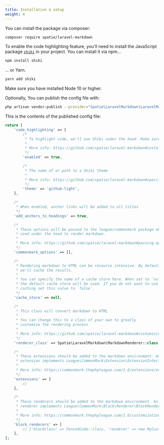```yaml
---
title: Installation & setup
weight: 4
---
```


You can install the package via composer:

```bash
composer require spatie/laravel-markdown
```

To enable the code highlighting feature, you'll need to install the JavaScript package [`shiki`](https://github.com/shikijs/shiki) in your project. You can install it via npm...

```bash
npm install shiki
```

... or Yarn.

```bash
yarn add shiki
```

Make sure you have installed Node 10 or higher.

Optionally, You can publish the config file with:
```bash
php artisan vendor:publish --provider="Spatie\LaravelMarkdown\LaravelMarkdownBladeComponentServiceProvider" --tag="markdown-config"
```

This is the contents of the published config file:

```php
return [
    'code_highlighting' => [
        /*
         * To highlight code, we'll use Shiki under the hood. Make sure it's installed.
         *
         * More info: https://github.com/spatie/laravel-markdown#installation
         */
        'enabled' => true,

        /*
         * The name of or path to a Shiki theme
         *
         * More info: https://github.com/spatie/laravel-markdown#specifying-the-theme-used-for-code-highlighting
         */
        'theme' => 'github-light',
    ],

    /*
     * When enabled, anchor links will be added to all titles
     */
    'add_anchors_to_headings' => true,

    /*
     * These options will be passed to the league/commonmark package which is
     * used under the hood to render markdown.
     *
     * More info: https://github.com/spatie/laravel-markdown#passing-options-to-commonmark
     */
    'commonmark_options' => [],

    /*
     * Rendering markdown to HTML can be resource intensive. By default
     * we'll cache the results.
     *
     * You can specify the name of a cache store here. When set to `null`
     * the default cache store will be used. If you do not want to use
     * caching set this value to `false`.
     */
    'cache_store' => null,

    /*
     * This class will convert markdown to HTML
     *
     * You can change this to a class of your own to greatly
     * customize the rendering process
     *
     * More info: https://github.com/spatie/laravel-markdown#customizing-the-rendering-process
     */
    'renderer_class' => Spatie\LaravelMarkdown\MarkdownRenderer::class,

    /*
     * These extensions should be added to the markdown environment. An valid
     * extension implements League\CommonMark\Extension\ExtensionInterface
     *
     * More info: https://commonmark.thephpleague.com/1.6/extensions/overview/
     */
    'extensions' => [
        //
    ],

    /*
     * These renderers should be added to the markdown environment. An valid
     * renderer implements League\CommonMark\Block\Renderer\BlockRendererInterface;
     *
     * More info: https://commonmark.thephpleague.com/1.6/customization/block-rendering/
     */
    'block_renderers' => [
        // ['blockClass' => FencedCode::class, 'renderer' => new MyCustomCodeRenderer()]
    ],
];
```

